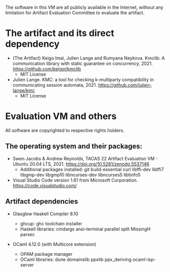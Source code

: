 The software in this VM are all publicly available in the Internet, without any limitation for Artifact Evaluation Committee to evaluate the artifact.

# The artifact and its direct dependency

- (The Artifact) Keigo Imai, Julien Lange and Rumyana Neykova. Kmclib: A communication library with static guarantee on concurrency, 2021. https://github.com/keigoi/kmclib
  * MIT License
- Julien Lange. KMC: a tool for checking k-multiparty compatibility in communicating session automata, 2021. https://github.com/julien-lange/kmc
  * MIT License

# Evaluation VM and others

All software are copyrighted to respective rights holders.

## The operating system and their packages:

- Swen Jacobs & Andrew Reynolds, TACAS 22 Artifact Evaluation VM - Ubuntu 20.04 LTS, 2021. https://doi.org/10.5281/zenodo.5537146
  - Additional packages installed: git build-essential curl libffi-dev libffi7 libgmp-dev libgmp10 libncurses-dev libncurses5 libtinfo5
- Visual Studio Code version 1.61 from Microsoft Corporation. https://code.visualstudio.com/

## Artifact dependencies

- Glasglow Haskell Compiler 8.10
  - ghcup: ghc toolchain installer
  - Haskell libraries: cmdargs ansi-terminal parallel split MissingH parsec

- OCaml 4.12.0 (with Multicore extension)
  - OPAM package manager
  - OCaml libraries: dune domainslib ppxlib ppx_deriving ocaml-lsp-server

